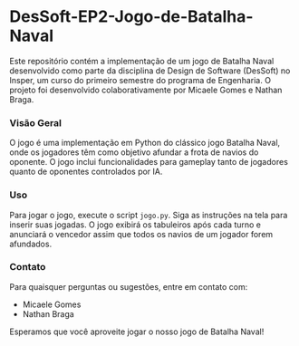 # DesSoft-EP2-Jogo-de-Batalha-Naval

Este repositório contém a implementação de um jogo de Batalha Naval desenvolvido como parte da disciplina de Design de Software (DesSoft) no Insper, um curso do primeiro semestre do programa de Engenharia. O projeto foi desenvolvido colaborativamente por Micaele Gomes e Nathan Braga.

### Visão Geral

O jogo é uma implementação em Python do clássico jogo Batalha Naval, onde os jogadores têm como objetivo afundar a frota de navios do oponente. O jogo inclui funcionalidades para gameplay tanto de jogadores quanto de oponentes controlados por IA.

### Uso

Para jogar o jogo, execute o script `jogo.py`. Siga as instruções na tela para inserir suas jogadas. O jogo exibirá os tabuleiros após cada turno e anunciará o vencedor assim que todos os navios de um jogador forem afundados.

### Contato

Para quaisquer perguntas ou sugestões, entre em contato com:

- Micaele Gomes
- Nathan Braga

Esperamos que você aproveite jogar o nosso jogo de Batalha Naval!

